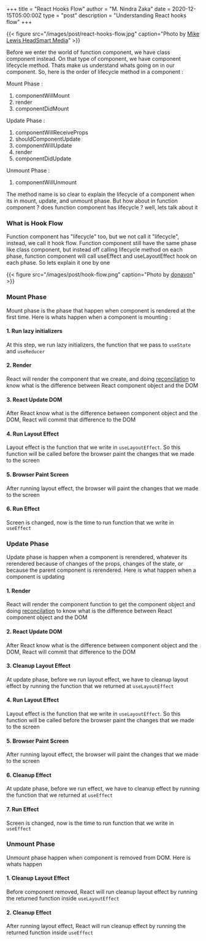 +++
title = "React Hooks Flow"
author = "M. Nindra Zaka"
date = 2020-12-15T05:00:00Z
type = "post"
description = "Understanding React hooks flow"
+++

{{< figure src="/images/post/react-hooks-flow.jpg" caption="Photo by [Mike Lewis HeadSmart Media](https://unsplash.com/photos/waAAaeC9hns)" >}}

Before we enter the world of function component, we have class component instead. On that type of component, we have component lifecycle method. Thats make us understand whats going on in our component. So, here is the order of lifecycle method in a component :

Mount Phase :

1. componentWillMount
2. render
3. componentDidMount

Update Phase :

1. componentWillReceiveProps
2. shouldComponentUpdate
3. componentWillUpdate
4. render
5. componentDidUpdate

Unmount Phase :

1. componentWillUnmount

The method name is so clear to explain the lifecycle of a component when its in mount, update, and unmount phase. But how about in function component ? does function component has lifecycle ? well, lets talk about it

### What is Hook Flow

Function component has "lifecycle" too, but we not call it "lifecycle", instead, we call it hook flow. Function component still have the same phase like class component, but instead off calling lifecycle method on each phase, function component will call useEffect and useLayoutEffect hook on each phase. So lets explain it one by one

{{< figure src="/images/post/hook-flow.png" caption="Photo by [donavon](https://github.com/donavon/hook-flow)" >}}

### Mount Phase

Mount phase is the phase that happen when component is rendered at the first time. Here is whats happen when a component is mounting :

#### 1. Run lazy initializers

At this step, we run lazy initializers, the function that we pass to `useState` and `useReducer`

#### 2. Render

React will render the component that we create, and doing [reconcilation](https://reactjs.org/docs/reconciliation.html) to know what is the difference between React component object and the DOM

#### 3. React Update DOM

After React know what is the difference between component object and the DOM, React will commit that difference to the DOM

#### 4. Run Layout Effect

Layout effect is the function that we write in `useLayoutEffect`. So this function will be called before the browser paint the changes that we made to the screen

#### 5. Browser Paint Screen

After running layout effect, the browser will paint the changes that we made to the screen

#### 6. Run Effect

Screen is changed, now is the time to run function that we write in `useEffect`

### Update Phase

Update phase is happen when a component is rerendered, whatever its rerendered because of changes of the props, changes of the state, or because the parent component is rerendered. Here is what happen when a component is updating

#### 1. Render

React will render the component function to get the component object and doing [reconcilation](https://reactjs.org/docs/reconciliation.html) to know what is the difference between React component object and the DOM

#### 2. React Update DOM

After React know what is the difference between component object and the DOM, React will commit that difference to the DOM

#### 3. Cleanup Layout Effect

At update phase, before we run layout effect, we have to cleanup layout effect by running the function that we returned at `useLayoutEffect`

#### 4. Run Layout Effect

Layout effect is the function that we write in `useLayoutEffect`. So this function will be called before the browser paint the changes that we made to the screen

#### 5. Browser Paint Screen

After running layout effect, the browser will paint the changes that we made to the screen

#### 6. Cleanup Effect

At update phase, before we run effect, we have to cleanup effect by running the function that we returned at `useEffect`

#### 7. Run Effect

Screen is changed, now is the time to run function that we write in `useEffect`

### Unmount Phase

Unmount phase happen when component is removed from DOM. Here is whats happen

#### 1. Cleanup Layout Effect

Before component removed, React will run cleanup layout effect by running the returned function inside `useLayoutEffect`

#### 2. Cleanup Effect

After running layout effect, React will run cleanup effect by running the returned function inside `useEffect`
